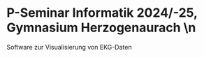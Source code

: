 # P-Seminar Informatik 2024/-25, Gymnasium Herzogenaurach \n
Software zur Visualisierung von EKG-Daten
